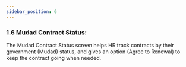 ```yaml
---
sidebar_position: 6
---
```

### 1.6 Mudad Contract Status:

The Mudad Contract Status screen helps HR track contracts by their government (Mudad) status, and gives an option (Agree to Renewal) to keep the contract going when needed.